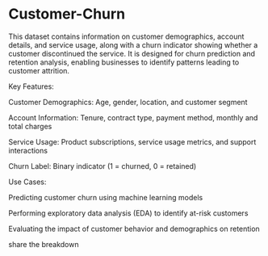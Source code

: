 # Customer-Churn
This dataset contains information on customer demographics, account details, and service usage, along with a churn indicator showing whether a customer discontinued the service. It is designed for churn prediction and retention analysis, enabling businesses to identify patterns leading to customer attrition.

Key Features:

Customer Demographics: Age, gender, location, and customer segment

Account Information: Tenure, contract type, payment method, monthly and total charges

Service Usage: Product subscriptions, service usage metrics, and support interactions

Churn Label: Binary indicator (1 = churned, 0 = retained)

Use Cases:

Predicting customer churn using machine learning models

Performing exploratory data analysis (EDA) to identify at-risk customers

Evaluating the impact of customer behavior and demographics on retention

share the breakdown
